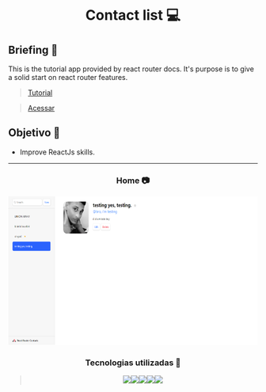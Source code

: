 <h1 align="center"> Contact list 💻 </h1>

## Briefing 📄

This is the tutorial app provided by react router docs. It's purpose is to give a solid start on react router features.

> [Tutorial](https://reactrouter.com/en/main/start/tutorial)

> [Acessar](https://rr-contacts.netlify.app)

<h2 align="left"> Objetivo 📌 </h2>

- Improve ReactJs skills.

---

<h3 align="center"> Home 📷 </h3>

<div align="center">
<img height="300em" src="./public/showcase.png">
</div>

<h3 align="center"> Tecnologias utilizadas 🤖 </h3>

> <div align="center"><img src="https://img.shields.io/badge/HTML5-E34F26?style=for-the-badge&logo=html5&logoColor=white"><img src="https://img.shields.io/badge/CSS3-1572B6?style=for-the-badge&logo=css3&logoColor=white"><img src="https://img.shields.io/badge/JavaScript-323330?style=for-the-badge&logo=javascript&logoColor=F7DF1E"><img src="https://img.shields.io/badge/react-%2320232a.svg?style=for-the-badge&logo=react&logoColor=%2361DAFB"><img src="https://img.shields.io/badge/React_Router-CA4245?style=for-the-badge&logo=react-router&logoColor=white"></div>
